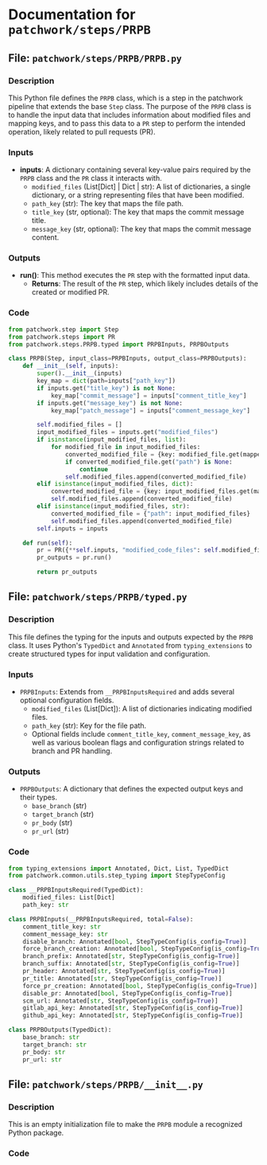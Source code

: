 # Documentation for `patchwork/steps/PRPB`

## File: `patchwork/steps/PRPB/PRPB.py`

### Description
This Python file defines the `PRPB` class, which is a step in the patchwork pipeline that extends the base `Step` class. The purpose of the `PRPB` class is to handle the input data that includes information about modified files and mapping keys, and to pass this data to a `PR` step to perform the intended operation, likely related to pull requests (PR).

### Inputs
- **inputs**: A dictionary containing several key-value pairs required by the `PRPB` class and the `PR` class it interacts with.
  - `modified_files` (List\[Dict\] | Dict | str): A list of dictionaries, a single dictionary, or a string representing files that have been modified.
  - `path_key` (str): The key that maps the file path.
  - `title_key` (str, optional): The key that maps the commit message title.
  - `message_key` (str, optional): The key that maps the commit message content.

### Outputs
- **run()**: This method executes the `PR` step with the formatted input data.
  - **Returns**: The result of the `PR` step, which likely includes details of the created or modified PR.

### Code
```python
from patchwork.step import Step
from patchwork.steps import PR
from patchwork.steps.PRPB.typed import PRPBInputs, PRPBOutputs

class PRPB(Step, input_class=PRPBInputs, output_class=PRPBOutputs):
    def __init__(self, inputs):
        super().__init__(inputs)
        key_map = dict(path=inputs["path_key"])
        if inputs.get("title_key") is not None:
            key_map["commit_message"] = inputs["comment_title_key"]
        if inputs.get("message_key") is not None:
            key_map["patch_message"] = inputs["comment_message_key"]

        self.modified_files = []
        input_modified_files = inputs.get("modified_files")
        if isinstance(input_modified_files, list):
            for modified_file in input_modified_files:
                converted_modified_file = {key: modified_file.get(mapped_key) for key, mapped_key in key_map.items()}
                if converted_modified_file.get("path") is None:
                    continue
                self.modified_files.append(converted_modified_file)
        elif isinstance(input_modified_files, dict):
            converted_modified_file = {key: input_modified_files.get(mapped_key) for key, mapped_key in key_map.items()}
            self.modified_files.append(converted_modified_file)
        elif isinstance(input_modified_files, str):
            converted_modified_file = {"path": input_modified_files}
            self.modified_files.append(converted_modified_file)
        self.inputs = inputs

    def run(self):
        pr = PR({**self.inputs, "modified_code_files": self.modified_files})
        pr_outputs = pr.run()

        return pr_outputs
```

## File: `patchwork/steps/PRPB/typed.py`

### Description
This file defines the typing for the inputs and outputs expected by the `PRPB` class. It uses Python's `TypedDict` and `Annotated` from `typing_extensions` to create structured types for input validation and configuration.

### Inputs
- `PRPBInputs`: Extends from `__PRPBInputsRequired` and adds several optional configuration fields.
  - `modified_files` (List\[Dict\]): A list of dictionaries indicating modified files.
  - `path_key` (str): Key for the file path.
  - Optional fields include `comment_title_key`, `comment_message_key`, as well as various boolean flags and configuration strings related to branch and PR handling.

### Outputs
- `PRPBOutputs`: A dictionary that defines the expected output keys and their types.
  - `base_branch` (str)
  - `target_branch` (str)
  - `pr_body` (str)
  - `pr_url` (str)

### Code
```python
from typing_extensions import Annotated, Dict, List, TypedDict
from patchwork.common.utils.step_typing import StepTypeConfig

class __PRPBInputsRequired(TypedDict):
    modified_files: List[Dict]
    path_key: str

class PRPBInputs(__PRPBInputsRequired, total=False):
    comment_title_key: str
    comment_message_key: str
    disable_branch: Annotated[bool, StepTypeConfig(is_config=True)]
    force_branch_creation: Annotated[bool, StepTypeConfig(is_config=True)]
    branch_prefix: Annotated[str, StepTypeConfig(is_config=True)]
    branch_suffix: Annotated[str, StepTypeConfig(is_config=True)]
    pr_header: Annotated[str, StepTypeConfig(is_config=True)]
    pr_title: Annotated[str, StepTypeConfig(is_config=True)]
    force_pr_creation: Annotated[bool, StepTypeConfig(is_config=True)]
    disable_pr: Annotated[bool, StepTypeConfig(is_config=True)]
    scm_url: Annotated[str, StepTypeConfig(is_config=True)]
    gitlab_api_key: Annotated[str, StepTypeConfig(is_config=True)]
    github_api_key: Annotated[str, StepTypeConfig(is_config=True)]

class PRPBOutputs(TypedDict):
    base_branch: str
    target_branch: str
    pr_body: str
    pr_url: str
```

## File: `patchwork/steps/PRPB/__init__.py`

### Description
This is an empty initialization file to make the `PRPB` module a recognized Python package.

### Code
```python

```
